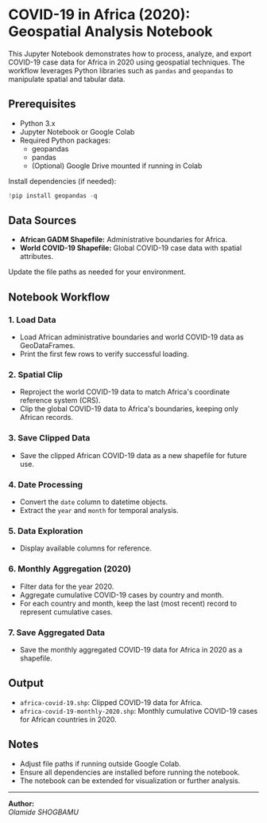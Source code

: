 # COVID-19 in Africa (2020): Geospatial Analysis Notebook

This Jupyter Notebook demonstrates how to process, analyze, and export COVID-19 case data for Africa in 2020 using geospatial techniques. The workflow leverages Python libraries such as `pandas` and `geopandas` to manipulate spatial and tabular data.

## Prerequisites

- Python 3.x
- Jupyter Notebook or Google Colab
- Required Python packages:
  - geopandas
  - pandas
  - (Optional) Google Drive mounted if running in Colab

Install dependencies (if needed):
```python
!pip install geopandas -q
```

## Data Sources

- **African GADM Shapefile:** Administrative boundaries for Africa.
- **World COVID-19 Shapefile:** Global COVID-19 case data with spatial attributes.

Update the file paths as needed for your environment.

## Notebook Workflow

### 1. Load Data

- Load African administrative boundaries and world COVID-19 data as GeoDataFrames.
- Print the first few rows to verify successful loading.

### 2. Spatial Clip

- Reproject the world COVID-19 data to match Africa's coordinate reference system (CRS).
- Clip the global COVID-19 data to Africa's boundaries, keeping only African records.

### 3. Save Clipped Data

- Save the clipped African COVID-19 data as a new shapefile for future use.

### 4. Date Processing

- Convert the `date` column to datetime objects.
- Extract the `year` and `month` for temporal analysis.

### 5. Data Exploration

- Display available columns for reference.

### 6. Monthly Aggregation (2020)

- Filter data for the year 2020.
- Aggregate cumulative COVID-19 cases by country and month.
- For each country and month, keep the last (most recent) record to represent cumulative cases.

### 7. Save Aggregated Data

- Save the monthly aggregated COVID-19 data for Africa in 2020 as a shapefile.

## Output

- `africa-covid-19.shp`: Clipped COVID-19 data for Africa.
- `africa-covid-19-monthly-2020.shp`: Monthly cumulative COVID-19 cases for African countries in 2020.

## Notes

- Adjust file paths if running outside Google Colab.
- Ensure all dependencies are installed before running the notebook.
- The notebook can be extended for visualization or further analysis.

---
**Author:**  
*Olamide SHOGBAMU*